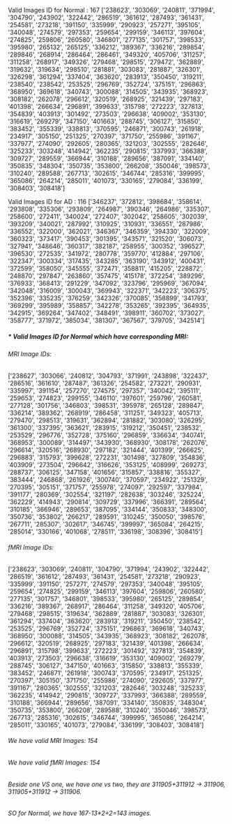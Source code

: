 Valid Images ID for Normal :
167
['238623', '303069', '240811', '371994', '304790', '243902', '322442', '286519', '361612', '287493', '361431', '254581', '273218', '391150', '335999', '290923', '257271', '395105', '340048', '274579', '297353', '259654', '299159', '346113', '397604', '274825', '259806', '260580', '346801', '277135', '301757', '398533', '395980', '265132', '265125', '336212', '389367', '336216', '289854', '289846', '268914', '286464', '286461', '349320', '405706', '311257', '311258', '268917', '349326', '279468', '298515', '279472', '362889', '319632', '319634', '298510', '281881', '303083', '281887', '326301', '326298', '361294', '337404', '363620', '283913', '350450', '319211', '238540', '238542', '253525', '296769', '352724', '375151', '296863', '368950', '369618', '340743', '300088', '314505', '343935', '368923', '308182', '262078', '296612', '320519', '268925', '321439', '297183', '401398', '266634', '296891', '399633', '315798', '272223', '327813', '354839', '403913', '301492', '273503', '296638', '409002', '353130', '316619', '269279', '347150', '401663', '288745', '306127', '315850', '383452', '355339', '338813', '370595', '246871', '300743', '261918', '234917', '305150', '251325', '270397', '371750', '255986', '391167', '337977', '274090', '292605', '280365', '321203', '302555', '282646', '325233', '303248', '414942', '362235', '290815', '337993', '366388', '309727', '289559', '366944', '310188', '289656', '387091', '334140', '350835', '348304', '350735', '353800', '266208', '350046', '398573', '310240', '289588', '267713', '302615', '346744', '285316', '399995', '365086', '264214', '285011', '401073', '330165', '279084', '336199', '308403', '308418']


Valid Images ID for AD :
116
['346237', '372812', '398684', '358614', '293808', '335306', '293809', '264987', '390346', '264986', '335307', '258600', '272411', '340024', '272407', '302042', '258605', '302039', '393209', '340021', '287992', '310925', '310931', '336551', '287986', '336552', '322000', '362021', '346367', '346359', '394330', '322009', '360323', '373417', '390453', '301395', '343571', '321520', '306073', '327941', '348646', '360317', '382187', '258955', '300352', '396527', '396530', '272535', '341972', '280778', '359770', '412884', '297106', '322347', '300334', '317435', '343285', '363190', '343912', '400431', '372599', '358050', '345555', '372471', '358811', '415205', '228872', '248870', '297847', '263860', '357475', '415178', '372254', '389296', '376933', '368413', '291229', '347092', '323796', '295969', '367094', '342048', '316009', '300043', '369943', '322371', '342223', '306375', '352396', '335235', '376259', '342326', '370085', '358899', '341793', '369299', '395989', '358857', '342278', '353265', '392395', '364935', '342915', '369264', '347402', '348491', '398911', '360702', '373027', '358777', '371972', '385034', '381307', '367567', '379705', '342514']

##### *  Valid Images ID for Normal which have corresponding MRI:

###### MRI Image IDs:
['238627', '303066', '240812', '304793', '371991', '243898', '322437', '286516', '361610', '287487', '361326', '254582', '273221', '290931', '335997', '391154', '257270', '274575', '297357', '340042', '395111', '259653', '274823', '299155', '346110', '397601', '259796', '260581', '277128', '301756', '346803', '398531', '395978', '265128', '289847', '336214', '389362', '268919', '286458', '311251', '349323', '405713', '279470', '298513', '319631', '362894', '281882', '303080', '326295', '361300', '337395', '363621', '283915', '319212', '350451', '238532', '253529', '296776', '352728', '375160', '296859', '336634', '340741', '368953', '300089', '314497', '343930', '368930', '308178', '262076', '296614', '320516', '268930', '297182', '321444', '401399', '266625', '296883', '315793', '399628', '272231', '301498', '327809', '354836', '403909', '273504', '296642', '316626', '353125', '408999', '269273', '288737', '306125', '347158', '401656', '315857', '338816', '355327', '383444', '246868', '261926', '300740', '370597', '234922', '251329', '270395', '305151', '371757', '255978', '274097', '292597', '337984', '391177', '280369', '302554', '321197', '282638', '303246', '325224', '362229', '414943', '290814', '309729', '337996', '366391', '289564', '310185', '366946', '289653', '387095', '334144', '350833', '348300', '350736', '353802', '266217', '289591', '310245', '350050', '398576', '267711', '285307', '302617', '346745', '399997', '365084', '264215', '285014', '330166', '401068', '278511', '336198', '308396', '308415']
###### fMRI Image IDs:
['238623', '303069', '240811', '304790', '371994', '243902', '322442', '286519', '361612', '287493', '361431', '254581', '273218', '290923', '335999', '391150', '257271', '274579', '297353', '340048', '395105', '259654', '274825', '299159', '346113', '397604', '259806', '260580', '277135', '301757', '346801', '398533', '395980', '265125', '289854', '336216', '389367', '268917', '286464', '311258', '349320', '405706', '279468', '298515', '319634', '362889', '281887', '303083', '326301', '361294', '337404', '363620', '283913', '319211', '350450', '238542', '253525', '296769', '352724', '375151', '296863', '369618', '340743', '368950', '300088', '314505', '343935', '368923', '308182', '262078', '296612', '320519', '268925', '297183', '321439', '401398', '266634', '296891', '315798', '399633', '272223', '301492', '327813', '354839', '403913', '273503', '296638', '316619', '353130', '409002', '269279', '288745', '306127', '347150', '401663', '315850', '338813', '355339', '383452', '246871', '261918', '300743', '370595', '234917', '251325', '270397', '305150', '371750', '255986', '274090', '292605', '337977', '391167', '280365', '302555', '321203', '282646', '303248', '325233', '362235', '414942', '290815', '309727', '337993', '366388', '289559', '310188', '366944', '289656', '387091', '334140', '350835', '348304', '350735', '353800', '266208', '289588', '310240', '350046', '398573', '267713', '285316', '302615', '346744', '399995', '365086', '264214', '285011', '330165', '401073', '279084', '336199', '308403', '308418']
###### We have valid MRI Images: 154
###### We have valid fMRI Images: 154

###### Beside one VS one, we have one vs two, they are 311905+311912 → 311906, 311905+311912 → 311906.
###### SO for Normal, we have 167-13*2+2=143 images.
